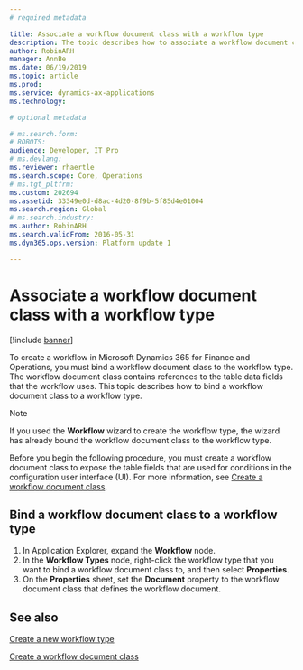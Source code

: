 ```yaml
---
# required metadata

title: Associate a workflow document class with a workflow type
description: The topic describes how to associate a workflow document class with a workflow type in Microsoft Dynamics 365 for Finance and Operations.
author: RobinARH
manager: AnnBe
ms.date: 06/19/2019
ms.topic: article
ms.prod: 
ms.service: dynamics-ax-applications
ms.technology: 

# optional metadata

# ms.search.form: 
# ROBOTS: 
audience: Developer, IT Pro
# ms.devlang: 
ms.reviewer: rhaertle
ms.search.scope: Core, Operations
# ms.tgt_pltfrm: 
ms.custom: 202694
ms.assetid: 33349e0d-d8ac-4d20-8f9b-5f85d4e01004
ms.search.region: Global
# ms.search.industry: 
ms.author: RobinARH
ms.search.validFrom: 2016-05-31
ms.dyn365.ops.version: Platform update 1

---
```


# Associate a workflow document class with a workflow type 

[!include [banner](../includes/banner.md)]

To create a workflow in Microsoft Dynamics 365 for Finance and Operations, you must bind a workflow document class to the workflow type. The workflow document class contains references to the table data fields that the workflow uses. This topic describes how to bind a workflow document class to a workflow type.

> [!NOTE]
> If you used the **Workflow** wizard to create the workflow type, the wizard has already bound the workflow document class to the workflow type.

Before you begin the following procedure, you must create a workflow document class to expose the table fields that are used for conditions in the configuration user interface (UI). For more information, see [Create a workflow document class](workflow-type-document-create.md).

## Bind a workflow document class to a workflow type

1. In Application Explorer, expand the **Workflow** node.
2. In the **Workflow Types** node, right-click the workflow type that you want to bind a workflow document class to, and then select **Properties**.
3. On the **Properties** sheet, set the **Document** property to the workflow document class that defines the workflow document.

## See also

[Create a new workflow type](workflow-type-create-new.md)

[Create a workflow document class](workflow-type-document-create.md)
